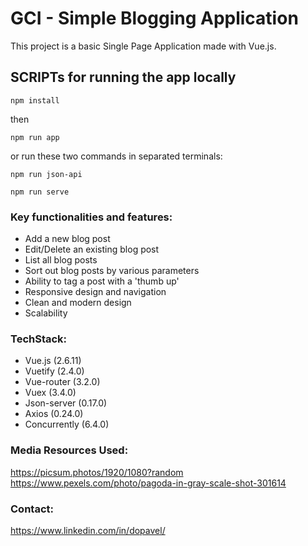 # GCI - Simple Blogging Application
This project is a basic Single Page Application made with Vue.js.

## SCRIPTs for running the app locally
```
npm install
```
then
```
npm run app
```
or run these two commands in separated terminals:
```
npm run json-api
```
```
npm run serve
```

### Key functionalities and features:
- Add a new blog post
- Edit/Delete an existing blog post
- List all blog posts
- Sort out blog posts by various parameters
- Ability to tag a post with a 'thumb up'
- Responsive design and navigation
- Clean and modern design
- Scalability

### TechStack:
- Vue.js (2.6.11)
- Vuetify (2.4.0)
- Vue-router (3.2.0)
- Vuex (3.4.0)
- Json-server (0.17.0)
- Axios (0.24.0)
- Concurrently (6.4.0)

### Media Resources Used:
https://picsum.photos/1920/1080?random
https://www.pexels.com/photo/pagoda-in-gray-scale-shot-301614

### Contact:
https://www.linkedin.com/in/dopavel/
